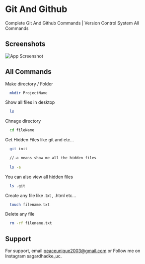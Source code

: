 # Git And Github
Complete Git And Github Commands |
Version Control System All Commands

## Screenshots

![App Screenshot](https://github.com/SagarDhadke/UniqueFlim/assets/70995022/db90a17d-40df-46e6-97a4-2ec8ed638786)


## All Commands

Make directory / Folder 

```bash
  mkdir ProjectName
```

Show all files in desktop

```bash
  ls
```

Chnage directory

```bash
  cd fileName
```

Get Hidden Files like git and etc...

```bash
  git init

  //-a means show me all the hidden files
  
  ls -a
```

You can also view all hidden files

```bash
  ls .git
```

Create any file like .txt , .html etc...

```bash
  touch filename.txt
```

Delete any file 

```bash
  rm -rf filename.txt
```

## Support

For support, email peaceunique2003@gmail.com or Follow me on Instagram sagardhadke_uc.


